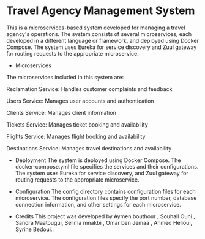 # Travel Agency Management System

This is a microservices-based system developed for managing a travel agency's operations. The system consists of several microservices, each developed in a different language or framework, and deployed using Docker Compose. The system uses Eureka for service discovery and Zuul gateway for routing requests to the appropriate microservice.

* Microservices

The microservices included in this system are:

Reclamation Service: Handles customer complaints and feedback

Users Service: Manages user accounts and authentication

Clients Service: Manages client information

Tickets Service: Manages ticket booking and availability

Flights Service: Manages flight booking and availability

Destinations Service: Manages travel destinations and availability


* Deployment
The system is deployed using Docker Compose. The docker-compose.yml file specifies the services and their configurations. The system uses Eureka for service discovery, and Zuul gateway for routing requests to the appropriate microservice.

* Configuration
The config directory contains configuration files for each microservice. The configuration files specify the port number, database connection information, and other settings for each microservice.

* Credits
This project was developed by Aymen bouthour , Souhail Ouni , Sandra Maatougui, Selima mnakbi , Omar ben Jemaa , Ahmed Helioui, Syrine Bedoui..


